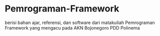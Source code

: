 # Pemrograman-Framework
berisi bahan ajar, referensi, dan software dari matakuliah Pemrograman Framework yang mengacu pada AKN Bojonegoro PDD Polinema
